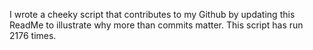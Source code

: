 I wrote a cheeky script that contributes to my Github by updating this ReadMe to illustrate why more than commits matter. This script has run 2176 times.
